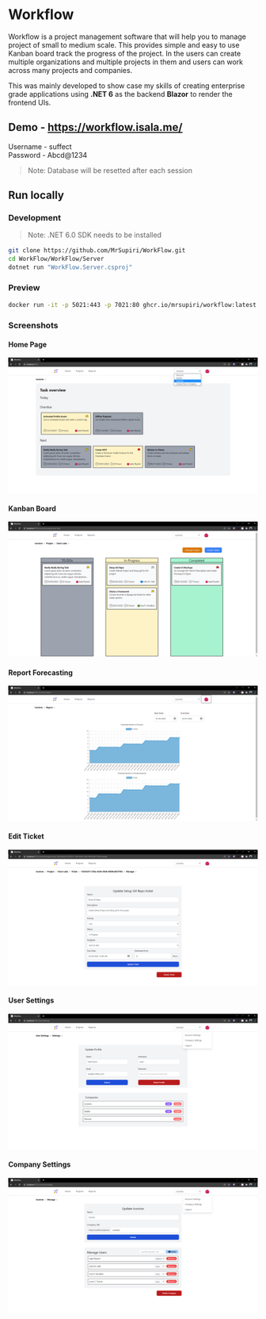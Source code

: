 # Workflow

Workflow is a project management software that will help you to manage project of small to medium scale. This provides simple and easy to use Kanban board track the progress of the project. In the users can create multiple organizations and multiple projects in them and users can work across many projects and companies. 

This was mainly developed to show case my skills of creating enterprise grade applications using **.NET 6** as the backend **Blazor** to render the frontend UIs.

## Demo - https://workflow.isala.me/
Username - suffect \
Password - Abcd@1234
> Note: Database will be resetted after each session

## Run locally

### Development
> Note: .NET 6.0 SDK needs to be installed
```bash
git clone https://github.com/MrSupiri/WorkFlow.git
cd WorkFlow/WorkFlow/Server
dotnet run "WorkFlow.Server.csproj"
```

### Preview
```bash
docker run -it -p 5021:443 -p 7021:80 ghcr.io/mrsupiri/workflow:latest
```

### Screenshots
#### Home Page
![Home Page](images/home-page.png)
#### Kanban Board
![Kanban Board](images/project-view.png)
#### Report Forecasting
![Report Forecasting](images/forecasting.png)
#### Edit Ticket
![Edit Ticket](images/ticket-view.png)
#### User Settings
![User Settings](images/user-profile.png)
#### Company Settings
![Company Settings](images/comapny-settings.png)
